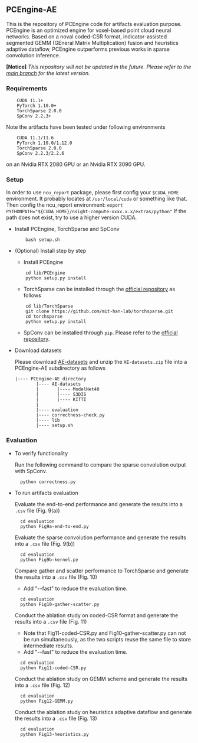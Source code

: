 ## **PCEngine-AE**
This is the repository of PCEngine code for artifacts evaluation purpose. PCEngine is an optimized engine for voxel-based point cloud neural networks. Based on a noval coded-CSR format, indicator-assisted segmented GEMM (GEneral Matrix Multiplication) fusion and heuristics adaptive dataflow, PCEngine outperforms previous works in sparse convolution inference.

**[Notice]** *This repository will not be updated in the future. Please refer to the [main branch](https://github.com/hkeee21/PCEngine) for the latest version.* 

### **Requirements**
``` 
    CUDA 11.1+
    PyTorch 1.10.0+
    TorchSparse 2.0.0
    SpConv 2.2.3+
```
Note the artifacts have been tested under following environments
``` 
    CUDA 11.1/11.6
    PyTorch 1.10.0/1.12.0
    TorchSparse 2.0.0
    SpConv 2.2.3/2.2.6
```
on an Nvidia RTX 2080 GPU or an Nvidia RTX 3090 GPU.

### **Setup**
In order to use ```ncu_report``` package, please first config your ```$CUDA_HOME``` environment. It probably locates at ```/usr/local/cuda``` or something like that.
Then config the ncu_report environment:
```export PYTHONPATH="${CUDA_HOME}/nsight-compute-xxxx.x.x/extras/python"```
If the path does not exist, try to use a higher version CUDA.

- Install PCEngine, TorchSparse and SpConv
    ```
        bash setup.sh
    ```
- (Optional) Install step by step
    - Install PCEngine
    ```
        cd lib/PCEngine
        python setup.py install
    ```
    - TorchSparse can be installed through the [official repository](https://github.com/mit-han-lab/torchsparse) as follows
    ```
        cd lib/TorchSparse
        git clone https://github.com/mit-han-lab/torchsparse.git
        cd torchsparse
        python setup.py install
    ```
    - SpConv can be installed through `pip`. Please refer to the [official repository](https://github.com/traveller59/spconv).
- Download datasets

    Please download [AE-datasets](https://drive.google.com/file/d/1137pnfO2l-EP2ZTGBGfPvGrwBl-LX331/view?usp=share_link) and unzip the `AE-datasets.zip` file into a PCEngine-AE subdirectory as follows
    ```
    |---- PCEngine-AE directory
            |---- AE-datasets
            |       |---- ModelNet40
            |       |---- S3DIS
            |       |---- KITTI
            |
            |---- evaluation
            |---- correctness-check.py
            |---- lib
            |---- setup.sh
    ```

### **Evaluation**
- To verify functionality
  
  Run the following command to compare the sparse convolution output with SpConv.
  ```
    python correctness.py
  ```
- To run artifacts evaluation
  
  Evaluate the end-to-end performance and generate the results into a `.csv` file (Fig. 9(a))
  ```
    cd evaluation
    python Fig9a-end-to-end.py
  ```
  Evaluate the sparse convolution performance and generate the results into a `.csv` file (Fig. 9(b))
  ```
    cd evaluation
    python Fig9b-kernel.py
  ```
  Compare gather and scatter performance to TorchSparse and generate the results into a `.csv` file (Fig. 10)
  - Add "--fast" to reduce the evaluation time.
  ```
    cd evaluation
    python Fig10-gather-scatter.py
  ```
  Conduct the ablation study on coded-CSR format and generate the results into a `.csv` file (Fig. 11)
  - Note that Fig11-coded-CSR.py and Fig10-gather-scatter.py can not be run simultaneously, 
    as the two scripts reuse the same file to store intermediate results.
  - Add "--fast" to reduce the evaluation time.
  ```
    cd evaluation
    python Fig11-coded-CSR.py
  ```
  Conduct the ablation study on GEMM scheme and generate the results into a `.csv` file (Fig. 12)
  ```
    cd evaluation
    python Fig12-GEMM.py
  ```
  Conduct the ablation study on heuristics adaptive dataflow and generate the results into a `.csv` file (Fig. 13)
  ```
    cd evaluation
    python Fig13-heuristics.py
  ```


